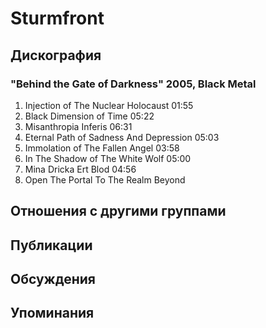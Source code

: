 # Sturmfront



## Дискография

### "Behind the Gate of Darkness" 2005, Black Metal

1. Injection of The Nuclear Holocaust 01:55  
2. Black Dimension of Time 05:22  
3. Misanthropia Inferis 06:31  
4. Eternal Path of Sadness And Depression 05:03  
5. Immolation of The Fallen Angel 03:58  
6. In The Shadow of The White Wolf 05:00  
7. Mina Dricka Ert Blod 04:56  
8. Open The Portal To The Realm Beyond 


## Отношения с другими группами


## Публикации


## Обсуждения


## Упоминания

